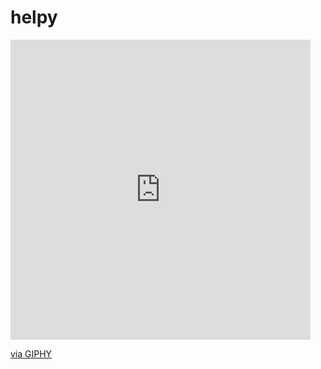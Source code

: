 # helpy

<iframe src="https://giphy.com/embed/Mcy8dCFTK5IBFb3wjP" width="480" height="480" frameBorder="0" class="giphy-embed" allowFullScreen></iframe><p><a href="https://giphy.com/gifs/Mcy8dCFTK5IBFb3wjP">via GIPHY</a></p>
